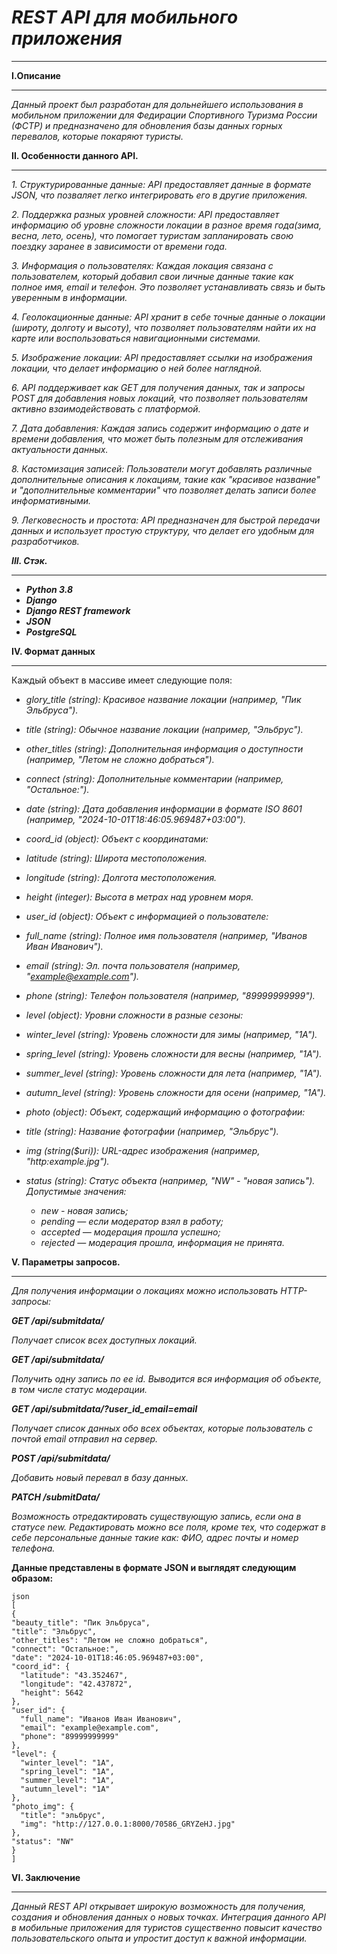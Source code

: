 # ___REST API для мобильного приложения___
___
__I.Описание__
___
_Данный проект был разработан для дольнейшего использования в мобильном приложении для Федирации Спортивного Туризма России (ФСТР) и предназначено для обновления базы данных горных перевалов, которые покаряют туристы._

__II. Особенности данного API.__
___
_1. Структурированные данные: API предоставляет данные в формате JSON, что позваляет легко интегрировать его в другие приложения._

_2. Поддержка разных уровней сложности: API предоставляет информацию об уровне сложности локации в разное время года(зима, весна, лето, осень), что помогает туристам запланировать свою поездку заранее в зависимости от времени года._

_3. Информация о пользователях: Каждая локация связана с пользователем, который добавил свои личные данные такие как полное имя, email и телефон. Это позволяет устанавливать связь и быть уверенным в информации._

_4. Геолокационные данные: API хранит в себе точные данные о локации (широту, долготу и высоту), что позволяет пользователям найти их на карте или воспользоваться навигационными системами._

_5. Изображение локации: API предоставляет ссылки на изображения локации, что делает информацию о ней более наглядной._

_6. API поддерживает как GET для получения данных, так и запросы POST для добавления новых локаций, что позволяет пользователям активно взаимодействовать с платформой._

_7. Дата добавления: Каждая запись содержит информацию о дате и времени добавления, что может быть полезным для отслеживания актуальности данных._

_8. Кастомизация записей: Пользователи могут добавлять различные дополнительные описания к локациям, такие как "красивое название" и "дополнительные комментарии" что позволяет делать записи более информативными._

_9. Легковесность и простота: API предназначен для быстрой передачи данных и использует простую структуру, что делает его удобным для разработчиков._

___III. Стэк.___
___

* ___Python 3.8___
* ___Django___
* ___Django REST framework___
* ___JSON___
* ___PostgreSQL___

__IV. Формат данных__
___

Каждый объект в массиве имеет следующие поля:

* _glory_title (string): Красивое название локации (например, "Пик Эльбруса")._

* _title (string): Обычное название локации (например, "Эльбрус")._

* _other_titles (string): Дополнительная информация о доступности (например, "Летом не сложно добраться")._

* _connect (string): Дополнительные комментарии (например, "Остальное:")._

* _date (string): Дата добавления информации в формате ISO 8601 (например, "2024-10-01T18:46:05.969487+03:00")._

* _coord_id (object): Объект с координатами:_

* _latitude (string): Широта местоположения._

* _longitude (string): Долгота местоположения._

* _height (integer): Высота в метрах над уровнем моря._

* _user_id (object): Объект с информацией о пользователе:_

* _full_name (string): Полное имя пользователя (например, "Иванов Иван Иванович")._

* _email (string): Эл. почта пользователя (например, "example@example.com")._

* _phone (string): Телефон пользователя (например, "89999999999")._

* _level (object): Уровни сложности в разные сезоны:_

* _winter_level (string): Уровень сложности для зимы (например, "1A")._

* _spring_level (string): Уровень сложности для весны (например, "1A")._

* _summer_level (string): Уровень сложности для лета (например, "1A")._

* _autumn_level (string): Уровень сложности для осени (например, "1A")._

* _photo (object): Объект, содержащий информацию о фотографии:_

* _title (string): Название фотографии (например, "Эльбрус")._

* _img (string($uri)): URL-адрес изображения (например, "http:example.jpg")._

* _status (string): Статус объекта (например, "NW" - "новая запись"). Допустимые значения:_

  * _new - новая запись;_
  * _pending — если модератор взял в работу;_
  * _accepted — модерация прошла успешно;_
  * _rejected — модерация прошла, информация не принята._

__V. Параметры запросов.__
___

_Для получения информации о локациях можно использовать HTTP-запросы:_

___GET /api/submitdata/___

_Получает список всех доступных локаций._

___GET /api/submitdata/___

_Получить одну запись по ее id. Выводится вся информация об объекте, в том числе статус модерации._

___GET /api/submitdata/?user_id_email=email___

_Получает список данных обо всех объектах, которые пользователь с почтой email отправил на сервер._

___POST /api/submitdata/___

_Добавить новый перевал в базу данных._

___PATCH /submitData/___

_Возможность отредактировать существующую запись, если она в статусе new. Редактировать можно все поля, кроме тех, что содержат в себе персональные данные такие как: ФИО, адрес почты и номер телефона._

__Данные представлены в формате JSON и выглядят следующим образом:__

````
json 
[
{
"beauty_title": "Пик Эльбруса",
"title": "Эльбрус",
"other_titles": "Летом не сложно добраться",
"connect": "Остальное:",
"date": "2024-10-01T18:46:05.969487+03:00",
"coord_id": {
  "latitude": "43.352467",
  "longitude": "42.437872",
  "height": 5642
},
"user_id": {
  "full_name": "Иванов Иван Иванович",
  "email": "example@example.com",
  "phone": "89999999999"
},
"level": {
  "winter_level": "1A",
  "spring_level": "1A",
  "summer_level": "1A",
  "autumn_level": "1A"
},
"photo_img": {
  "title": "эльбрус",
  "img": "http://127.0.0.1:8000/70586_GRYZeHJ.jpg"
},
"status": "NW"
}
]
````

__VI. Заключение__
___

_Данный REST API открывает широкую возможность для получения, создания и обновления данных о новых точках. Интеграция данного API в мобильные приложения для туристов существенно повысит качество пользовательского опыта и упростит доступ к важной информации._
